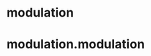 <a id="modulation"></a>

# modulation

<a id="modulation.modulation"></a>

# modulation.modulation

